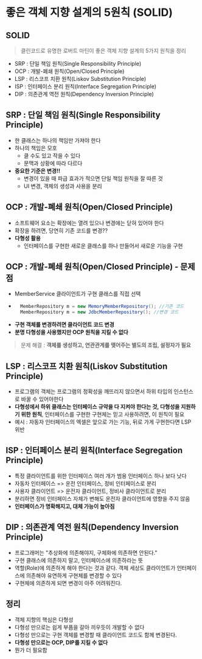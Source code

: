 # 좋은 객체 지향 설계의 5원칙 (SOLID)

## SOLID
> 클린코드로 유명한 로버트 마틴이 좋은 객체 지향 설계의 5가지 원칙을 정리

- SRP : 단일 책임 원칙(Single Responsibility Principle)
- OCP : 개발-폐쇄 원칙(Open/Closed Principle)
- LSP : 리스코프 치환 원칙(Liskov Substitution Principle)
- ISP : 인터페이스 분리 원칙(Interface Segregation Principle)
- DIP : 의존관계 역전 원칙(Dependency Inversion Principle)

## SRP : 단일 책임 원칙(Single Responsibility Principle)
- 한 클래스는 하나의 책임만 가져야 한다
- 하나의 책임은 모호
  - 클 수도 있고 작을 수 있다
  - 문맥과 상황에 따라 다르다
- **중요한 기준은 변경!!**
  - 변경이 있을 때 파급 효과가 적으면 단일 책임 원칙을 잘 따른 것
  - UI 변경, 객체의 생성과 사용을 분리


## OCP : 개발-폐쇄 원칙(Open/Closed Principle)
- 소프트웨어 요소는 확장에는 열려 있으나 변경에는 닫혀 있어야 한다
- 확장을 하려면, 당연히 기존 코드를 변경??
- **다형성 활용**
  - 인터페이스를 구현한 새로운 클래스를 하나 만들어서 새로운 기능을 구현

## OCP : 개발-폐쇄 원칙(Open/Closed Principle) - 문제점
- MemberService 클라이언트가 구현 클래스를 직접 선택
- ```java
    MemberRepository m = new MemoryMemberRepository(); //기존 코드
    MemberRepository m = new JdbcMemberRepository(); //변경 코드
  ```
- **구현 객체를 변경하려면 클라이언트 코드 변경**
- **분명 다형성을 사용했지만 OCP 원칙을 지킬 수 없다**
> 문제 해결 : **객체를 생성하고, 연관관계를 맺어주는 별도의 조립, 설정자가 필요**

## LSP : 리스코프 치환 원칙(Liskov Substitution Principle)
- 프로그램의 객체는 프로그램의 정확성을 깨뜨리지 않으면서 하위 타입의 인스턴스로 바꿀 수 있어야한다
- **다형성에서 하위 클래스는 인터페이스 규약을 다 지켜야 한다는 것, 다형성을 지원하기 위한 원칙**, 인터페이스를 구현한 구현체는 믿고 사용하려면, 이 원칙이 필요
- 예시 : 자동자 인터페이스의 엑셀은 앞으로 가는 기능, 뒤로 가게 구현한다면 LSP 위반

## ISP : 인터페이스 분리 원칙(Interface Segregation Principle)
- 특정 클라이언트를 위한 인터페이스 여러 개가 범용 인터페이스 하나 보다 낫다
- 자동차 인터페이스 => 운전 인터페이스, 정비 인터페이스로 분리
- 사용자 클라이언트 => 운전자 클라이언트, 정비사 클라이언트로 분리
- 분리하면 정비 인터페이스 자체가 변해도 운전자 클라이언트에 영향을 주지 않음
- **인터페이스가 명확해지고, 대체 가능이 높아짐**

## DIP : 의존관계 역전 원칙(Dependency Inversion Principle)
- 프로그래머는 "추상화에 의존해야지, 구체화에 의존하면 안된다."
- 구현 클래스에 의존하지 말고, 인터페이스에 의존하라는 뜻
- 역할(Role)에 의존하게 해야 한다는 것과 같다. 객체 세상도 클라이언트가 인터페이스에 의존해야 유연하게 구현체를 변경할 수 있다
- 구현체에 의존하게 되면 변경이 아주 어려워진다.

## 정리
- 객체 지향의 핵심은 다형성
- 다형성 만으로는 쉽게 부픔을 갈아 끼우듯이 개발할 수 없다
- 다형성 만으로는 구현 객체를 변경할 때 클라이언트 코드도 함께 변경된다.
- **다형성 만으로는 OCP, DIP를 지킬 수 없다**
- 뭔가 더 필요함


